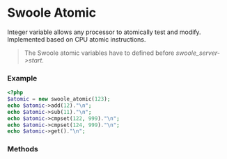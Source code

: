 # Swoole Atomic

Integer variable allows any processor to atomically test and modify. Implemented based on CPU atomic instructions. 

> The Swoole atomic variables have to defined before *swoole_server->start*.

### Example

``` php
<?php
$atomic = new swoole_atomic(123);
echo $atomic->add(12)."\n";
echo $atomic->sub(11)."\n";
echo $atomic->cmpset(122, 999)."\n";
echo $atomic->cmpset(124, 999)."\n";
echo $atomic->get()."\n";
```

### Methods